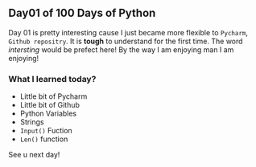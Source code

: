 ## Day01 of 100 Days of Python
Day 01 is pretty interesting cause I just became more flexible to `Pycharm`, `Github repositry`. It is **tough** to understand for the first time. The word *intersting* would be prefect here!
    By the way I am enjoying man I am enjoying!
### What I learned today?
  - Little bit of Pycharm
  - Little bit of Github
  - Python Variables
  - Strings
  - `Input()` Fuction
  - `Len()` function

See u next day!
